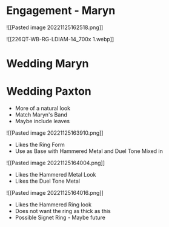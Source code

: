 # Engagement - Maryn 
![[Pasted image 20221125162518.png]]

![[226QT-WB-RG-LDIAM-14_700x 1.webp]]
# Wedding Maryn


# Wedding Paxton
- More of a natural look
- Match Maryn's Band
- Maybe include leaves

![[Pasted image 20221125163910.png]]
- Likes the Ring Form
- Use as Base with Hammered Metal and Duel Tone Mixed in

![[Pasted image 20221125164004.png]]
- Likes the Hammered Metal Look 
- Likes the Duel Tone Metal

![[Pasted image 20221125164016.png]]
- Likes the Hammered Ring look
- Does not want the ring as thick as this
- Possible Signet Ring - Maybe future